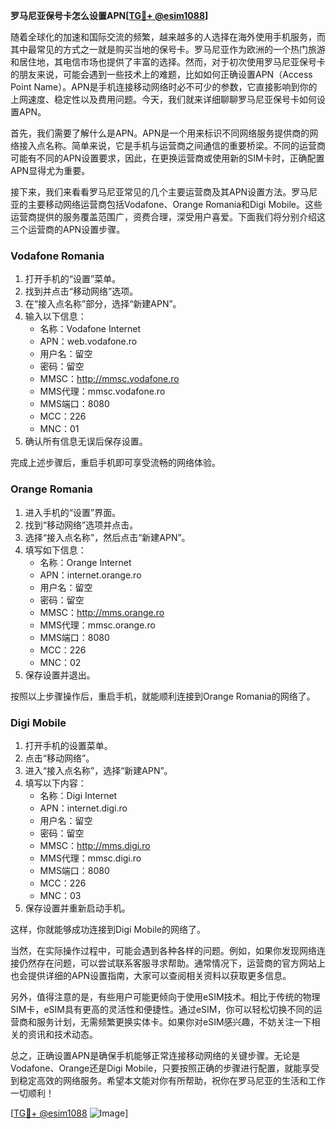 **罗马尼亚保号卡怎么设置APN[[TG💪+ @esim1088](https://t.me/s/esim1088)]**

随着全球化的加速和国际交流的频繁，越来越多的人选择在海外使用手机服务，而其中最常见的方式之一就是购买当地的保号卡。罗马尼亚作为欧洲的一个热门旅游和居住地，其电信市场也提供了丰富的选择。然而，对于初次使用罗马尼亚保号卡的朋友来说，可能会遇到一些技术上的难题，比如如何正确设置APN（Access Point Name）。APN是手机连接移动网络时必不可少的参数，它直接影响到你的上网速度、稳定性以及费用问题。今天，我们就来详细聊聊罗马尼亚保号卡如何设置APN。

首先，我们需要了解什么是APN。APN是一个用来标识不同网络服务提供商的网络接入点名称。简单来说，它是手机与运营商之间通信的重要桥梁。不同的运营商可能有不同的APN设置要求，因此，在更换运营商或使用新的SIM卡时，正确配置APN显得尤为重要。

接下来，我们来看看罗马尼亚常见的几个主要运营商及其APN设置方法。罗马尼亚的主要移动网络运营商包括Vodafone、Orange Romania和Digi Mobile。这些运营商提供的服务覆盖范围广，资费合理，深受用户喜爱。下面我们将分别介绍这三个运营商的APN设置步骤。

### Vodafone Romania

1. 打开手机的“设置”菜单。
2. 找到并点击“移动网络”选项。
3. 在“接入点名称”部分，选择“新建APN”。
4. 输入以下信息：
   - 名称：Vodafone Internet
   - APN：web.vodafone.ro
   - 用户名：留空
   - 密码：留空
   - MMSC：http://mmsc.vodafone.ro
   - MMS代理：mmsc.vodafone.ro
   - MMS端口：8080
   - MCC：226
   - MNC：01
5. 确认所有信息无误后保存设置。

完成上述步骤后，重启手机即可享受流畅的网络体验。

### Orange Romania

1. 进入手机的“设置”界面。
2. 找到“移动网络”选项并点击。
3. 选择“接入点名称”，然后点击“新建APN”。
4. 填写如下信息：
   - 名称：Orange Internet
   - APN：internet.orange.ro
   - 用户名：留空
   - 密码：留空
   - MMSC：http://mms.orange.ro
   - MMS代理：mmsc.orange.ro
   - MMS端口：8080
   - MCC：226
   - MNC：02
5. 保存设置并退出。

按照以上步骤操作后，重启手机，就能顺利连接到Orange Romania的网络了。

### Digi Mobile

1. 打开手机的设置菜单。
2. 点击“移动网络”。
3. 进入“接入点名称”，选择“新建APN”。
4. 填写以下内容：
   - 名称：Digi Internet
   - APN：internet.digi.ro
   - 用户名：留空
   - 密码：留空
   - MMSC：http://mms.digi.ro
   - MMS代理：mmsc.digi.ro
   - MMS端口：8080
   - MCC：226
   - MNC：03
5. 保存设置并重新启动手机。

这样，你就能够成功连接到Digi Mobile的网络了。

当然，在实际操作过程中，可能会遇到各种各样的问题。例如，如果你发现网络连接仍然存在问题，可以尝试联系客服寻求帮助。通常情况下，运营商的官方网站上也会提供详细的APN设置指南，大家可以查阅相关资料以获取更多信息。

另外，值得注意的是，有些用户可能更倾向于使用eSIM技术。相比于传统的物理SIM卡，eSIM具有更高的灵活性和便捷性。通过eSIM，你可以轻松切换不同的运营商和服务计划，无需频繁更换实体卡。如果你对eSIM感兴趣，不妨关注一下相关的资讯和技术动态。

总之，正确设置APN是确保手机能够正常连接移动网络的关键步骤。无论是Vodafone、Orange还是Digi Mobile，只要按照正确的步骤进行配置，就能享受到稳定高效的网络服务。希望本文能对你有所帮助，祝你在罗马尼亚的生活和工作一切顺利！

[[TG💪+ @esim1088](https://t.me/s/esim1088) ![Image](https://i.postimg.cc/4NQfJmqS/Snipaste-2025-05-13-00-14-12.png)]